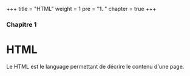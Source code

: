 +++
title = "HTML"
weight = 1
pre = "<b>1. </b>"
chapter = true
+++

### Chapitre 1

# HTML

Le HTML est le language permettant de décrire le contenu d'une page.